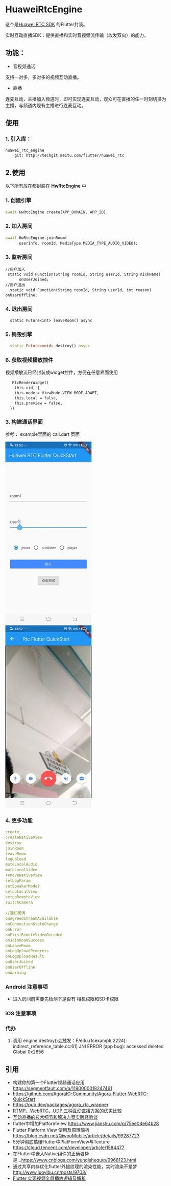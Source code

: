 # HuaweiRtcEngine

这个是[Huawei RTC SDK](https://support.huaweicloud.com/demo-rtc/rtc_03_0001.html) 的Flutter封装。

实时互动直播SDK：提供直播和实时音视频流传输（收发双向）的能力。

## 功能：
- 音视频通话

 支持一对多，多对多的视频互动直播。

- 直播

连麦互动，主播加入频道时，即可实现连麦互动，观众可在直播的任一时刻切换为主播，与频道内现有主播进行连麦互动。

## 使用
### 1. 引入库：
```
huawei_rtc_engine
    git: http://techgit.meitu.com/flutter/huawei_rtc
```
## 2.使用
以下所有放在都封装在 **HwRtcEngine** 中

### 1. 创建引擎
```dart
await HwRtcEngine.create(APP_DOMAIN, APP_ID);
```
### 2. 加入房间
```dart
await HwRtcEngine.joinRoom(
      userInfo, roomId, MediaType.MEDIA_TYPE_AUDIO_VIDEO);
```

### 3. 监听房间
```
//用户加入
 static void Function(String roomId, String userId, String nickName)
      onUserJoined;
//用户退出
  static void Function(String roomId, String userId, int reason) onUserOffline;

```

### 4. 退出房间
```
  static Future<int> leaveRoom() async
```

### 5. 销毁引擎
```dart
  static Future<void> destroy() async 
```
### 6. 获取视频播放控件
视频播放流已经封装成widget控件，方便在任意界面使用

```
   RtcRenderWidget(
    this.uid, {
    this.mode = ViewMode.VIEW_MODE_ADAPT,
    this.local = false,
    this.preview = false,
  })

```

### 3. 构建通话界面
参考： example里面的 call.dart 页面

![s1](/screen/screen1.jpg)
![s2](/screen/screen2.jpg)


### 4. 更多功能
```yaml
create
createNativeView
destroy
joinRoom
leaveRoom
logUpload
muteLocalAudio
muteLocalVideo
removeNativeView
setLogParam
setSpeakerModel
setupLocalView
setupRemoteView
switchCamera

//通知回调
onAgreedStreamAvailable
onConnectionStateChange
onError
onFirstRemoteVideoDecoded
onJoinRoomSuccess
onLeaveRoom
onLogUploadProgress
onLogUploadResult
onUserJoined
onUserOffline
onWarning

```

### Android 注意事项
- 进入房间前需要先检测下是否有 相机权限和SD卡权限

### iOS 注意事项


### 代办
1. 调用 engine.destroy()会触发：F/eitu.rtcexampl( 2224): indirect_reference_table.cc:61] JNI ERROR (app bug): accessed deleted Global 0x2856

## 引用

- 构建你的第一个Flutter视频通话应用 https://segmentfault.com/a/1190000018247461
- https://github.com/AgoraIO-Community/Agora-Flutter-WebRTC-QuickStart
- https://pub.dev/packages/agora_rtc_wrapper
- [RTMP、WebRTC、UDP 三种互动直播方案的优劣比较](https://www.sohu.com/a/228379721_827544)
- [互动直播的技术细节和解决方案实践经验谈](https://www.cnblogs.com/zhangxiaoliu/archive/2017/03/20/6586575.html)
- flutter中增加PlatformView https://www.jianshu.com/p/75ee04e64b28
- Flutter Platform View 使用及原理简析 https://blog.csdn.net/QiwooMobile/article/details/99287723
- 5分钟彻底搞懂Flutter中PlatFormView与Texture https://cloud.tencent.com/developer/article/1584477
- 在Flutter中嵌入Native组件的正确姿势是...https://www.cnblogs.com/yunqishequ/p/9968123.html
- 通过共享内存优化flutter外接纹理的渲染性能，实时渲染不是梦 http://www.luoyibu.cn/posts/9703/
- [Flutter 实现视频全屏播放逻辑及解析](https://zhuanlan.zhihu.com/p/107556856)
